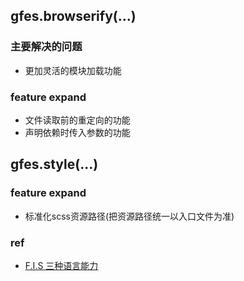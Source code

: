
## gfes.browserify(...)

### 主要解决的问题
- 更加灵活的模块加载功能

### feature expand
- 文件读取前的重定向的功能
- 声明依赖时传入参数的功能

## gfes.style(...)
### feature expand
- 标准化scss资源路径(把资源路径统一以入口文件为准)

### ref
- [F.I.S 三种语言能力](https://github.com/fex-team/fis/wiki/%E4%B8%89%E7%A7%8D%E8%AF%AD%E8%A8%80%E8%83%BD%E5%8A%9B)